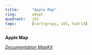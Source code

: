 ```yaml
---
title:      "Apple Map"
ring:       adopt
quadrant:   iOS
tags:       [cartograpy, iOS, hybrid]
---
```


<p><b>Apple Map</b></p>
<em><a href="https://developer.apple.com/documentation/mapkit/">Documentation MapKit</a></em>